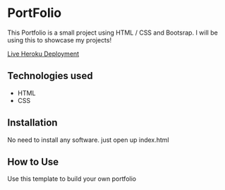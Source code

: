 # PortFolio
This Portfolio is a small project using HTML / CSS and Bootsrap. I will be using this to showcase my projects!

[Live Heroku Deployment](https://portfolio-mukeshraj.herokuapp.com/)




## Technologies used

* HTML
* CSS

## Installation

No need to install any software. just open up index.html

## How to Use

Use this template to build your own portfolio
